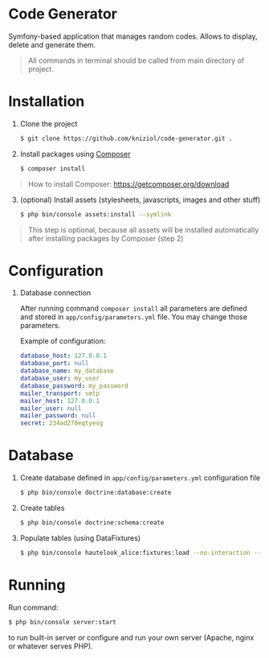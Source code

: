 Code Generator
==============

Symfony-based application that manages random codes. Allows to display, delete and generate them.

> All commands in terminal should be called from main directory of project.

# Installation

1. Clone the project

    ```bash
    $ git clone https://github.com/kniziol/code-generator.git .
    ```

2. Install packages using [Composer](https://getcomposer.org)

    ```bash
    $ composer install
    ```

> How to install Composer: https://getcomposer.org/download

3. (optional) Install assets (stylesheets, javascripts, images and other stuff)

    ```bash
    $ php bin/console assets:install --symlink
    ```
> This step is optional, because all assets will be installed automatically after installing packages by Composer (step 2)

# Configuration

1. Database connection

    After running command ```composer install``` all parameters are defined and stored in ```app/config/parameters.yml``` file. You may change those parameters.

    Example of configuration:

    ```yml
    database_host: 127.0.0.1
    database_port: null
    database_name: my_database
    database_user: my_user
    database_password: my_password
    mailer_transport: smtp
    mailer_host: 127.0.0.1
    mailer_user: null
    mailer_password: null
    secret: 234ad278eqtyevg
    ```

# Database

1. Create database defined in ```app/config/parameters.yml``` configuration file

    ```bash
    $ php bin/console doctrine:database:create
    ```

2. Create tables

    ```bash
    $ php bin/console doctrine:schema:create
    ```

3. Populate tables (using DataFixtures)

     ```bash
    $ php bin/console hautelook_alice:fixtures:load --no-interaction --purge-with-truncate
    ```

# Running

Run command:

```bash
$ php bin/console server:start
```

to run built-in server or configure and run your own server (Apache, nginx or whatever serves PHP).
